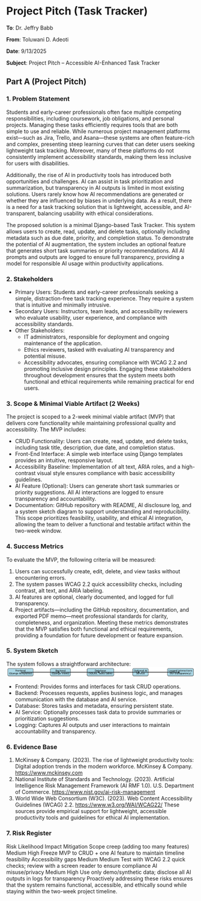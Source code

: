 # Project Pitch (Task Tracker)
**To**: Dr. Jeffry Babb

**From**: Toluwani D. Adeoti

**Date**: 9/13/2025

**Subject**: Project Pitch – Accessible AI-Enhanced Task Tracker

## Part A (Project Pitch)
### 1. Problem Statement
Students and early-career professionals often face multiple competing responsibilities, including coursework, job obligations, and personal projects. Managing these tasks efficiently requires tools that are both simple to use and reliable. While numerous project management platforms exist—such as Jira, Trello, and Asana—these systems are often feature-rich and complex, presenting steep learning curves that can deter users seeking lightweight task tracking. Moreover, many of these platforms do not consistently implement accessibility standards, making them less inclusive for users with disabilities.

Additionally, the rise of AI in productivity tools has introduced both opportunities and challenges. AI can assist in task prioritization and summarization, but transparency in AI outputs is limited in most existing solutions. Users rarely know how AI recommendations are generated or whether they are influenced by biases in underlying data. As a result, there is a need for a task tracking solution that is lightweight, accessible, and AI-transparent, balancing usability with ethical considerations.

The proposed solution is a minimal Django-based Task Tracker. This system allows users to create, read, update, and delete tasks, optionally including metadata such as due date, priority, and completion status. To demonstrate the potential of AI augmentation, the system includes an optional feature that generates short task summaries or priority recommendations. All AI prompts and outputs are logged to ensure full transparency, providing a model for responsible AI usage within productivity applications.
### 2. Stakeholders
-	Primary Users: Students and early-career professionals seeking a simple, distraction-free task tracking experience. They require a system that is intuitive and minimally intrusive.
-	Secondary Users: Instructors, team leads, and accessibility reviewers who evaluate usability, user experience, and compliance with accessibility standards.
-	Other Stakeholders:
	-	IT administrators, responsible for deployment and ongoing maintenance of the application.
	-	Ethics reviewers, tasked with evaluating AI transparency and potential misuse.
	-	Accessibility advocates, ensuring compliance with WCAG 2.2 and promoting inclusive design principles.
Engaging these stakeholders throughout development ensures that the system meets both functional and ethical requirements while remaining practical for end users.
### 3. Scope & Minimal Viable Artifact (2 Weeks)
The project is scoped to a 2-week minimal viable artifact (MVP) that delivers core functionality while maintaining professional quality and accessibility. The MVP includes:
-	CRUD Functionality: Users can create, read, update, and delete tasks, including task title, description, due date, and completion status.
-	Front-End Interface: A simple web interface using Django templates provides an intuitive, responsive layout.
-	Accessibility Baseline: Implementation of alt text, ARIA roles, and a high-contrast visual style ensures compliance with basic accessibility guidelines.
-	AI Feature (Optional): Users can generate short task summaries or priority suggestions. All AI interactions are logged to ensure transparency and accountability.
-	Documentation: GitHub repository with README, AI disclosure log, and a system sketch diagram to support understanding and reproducibility.
This scope prioritizes feasibility, usability, and ethical AI integration, allowing the team to deliver a functional and testable artifact within the two-week window.
### 4. Success Metrics
To evaluate the MVP, the following criteria will be measured:
1.	Users can successfully create, edit, delete, and view tasks without encountering errors.
2.	The system passes WCAG 2.2 quick accessibility checks, including contrast, alt text, and ARIA labeling.
3.	AI features are optional, clearly documented, and logged for full transparency.
4.	Project artifacts—including the GitHub repository, documentation, and exported PDF memo—meet professional standards for clarity, completeness, and organization.
Meeting these metrics demonstrates that the MVP satisfies both functional and ethical requirements, providing a foundation for future development or feature expansion.
### 5. System Sketch
The system follows a straightforward architecture:
![Diagram](https://github.com/Shiraga12/CIDM-6325-70.2025FA-TaskTracker/blob/main/Pictures/System%20Sketch%20-%20Diagram.png)

-	Frontend: Provides forms and interfaces for task CRUD operations.
-	Backend: Processes requests, applies business logic, and manages communication with the database and AI service.
-	Database: Stores tasks and metadata, ensuring persistent state.
-	AI Service: Optionally processes task data to provide summaries or prioritization suggestions.
-	Logging: Captures AI outputs and user interactions to maintain accountability and transparency. 
### 6. Evidence Base
1.	McKinsey & Company. (2023). The rise of lightweight productivity tools: Digital adoption trends in the modern workforce. McKinsey & Company. https://www.mckinsey.com
2.	National Institute of Standards and Technology. (2023). Artificial Intelligence Risk Management Framework (AI RMF 1.0). U.S. Department of Commerce. https://www.nist.gov/ai-risk-management
3.	World Wide Web Consortium (W3C). (2023). Web Content Accessibility Guidelines (WCAG) 2.2. https://www.w3.org/WAI/WCAG22/
These sources provide empirical support for lightweight, accessible productivity tools and guidelines for ethical AI implementation.
### 7. Risk Register
Risk	Likelihood	Impact	Mitigation
Scope creep (adding too many features)	Medium	High	Freeze MVP to CRUD + one AI feature to maintain timeline feasibility
Accessibility gaps	Medium	Medium	Test with WCAG 2.2 quick checks; review with a screen reader to ensure compliance
AI misuse/privacy	Medium	High	Use only demo/synthetic data; disclose all AI outputs in logs for transparency
Proactively addressing these risks ensures that the system remains functional, accessible, and ethically sound while staying within the two-week project timeline.

 

